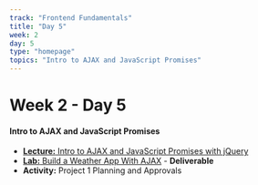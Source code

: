 ```yaml
---
track: "Frontend Fundamentals"
title: "Day 5"
week: 2
day: 5
type: "homepage"
topics: "Intro to AJAX and JavaScript Promises"
---
```



# Week 2 - Day 5

#### Intro to AJAX and JavaScript Promises

- [**Lecture:** Intro to AJAX and JavaScript Promises with jQuery](/frontend-fundamentals/week-2/day-5/lecture-materials/intro-to-ajax-and-javascript-promises/)
- [**Lab:** Build a Weather App With AJAX](/frontend-fundamentals/week-2/day-5/labs/build-a-weather-app-with-ajax/) - **Deliverable**
- **Activity:** Project 1 Planning and Approvals

